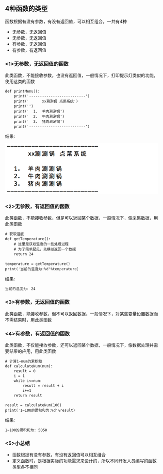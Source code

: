## 4种函数的类型

函数根据有没有参数，有没有返回值，可以相互组合，一共有4种

- 无参数，无返回值
- 无参数，无返回值
- 有参数，无返回值
- 有参数，有返回值

### <1>无参数，无返回值的函数

此类函数，不能接收参数，也没有返回值，一般情况下，打印提示灯类似的功能，使用这类的函数

```
def printMenu():
    print('--------------------------')
    print('      xx涮涮锅 点菜系统')
    print('')
    print('  1.  羊肉涮涮锅')
    print('  2.  牛肉涮涮锅')
    print('  3.  猪肉涮涮锅')
    print('--------------------------')
```

结果:

![无参数无返回值](../images/01-第5天-3.png)

### <2>无参数，有返回值的函数

此类函数，不能接收参数，但是可以返回某个数据，一般情况下，像采集数据，用此类函数

```
# 获取温度
def getTemperature():
    # 这里是获取温度的一些处理过程
    # 为了简单起见，先模拟返回一个数据
    return 24

temperature = getTemperature()
print('当前的温度为:%d'%temperature)
```

结果:

```
当前的温度为: 24
```

### <3>有参数，无返回值的函数

此类函数，能接收参数，但不可以返回数据，一般情况下，对某些变量设置数据而不需结果时，用此类函数

### <4>有参数，有返回值的函数

此类函数，不仅能接收参数，还可以返回某个数据，一般情况下，像数据处理并需要结果的应用，用此类函数

```
# 计算1~num的累积和
def calculateNum(num):
    result = 0
    i = 1
    while i<=num:
        result = result + i
        i+=1
    return result

result = calculateNum(100)
print('1~100的累积和为:%d'%result)
```

结果:

```
1~100的累积和为: 5050
```

### <5>小总结

- 函数根据有没有参数，有没有返回值可以相互组合
- 定义函数时，是根据实际的功能需求来设计的，所以不同开发人员编写的函数类型各不相同